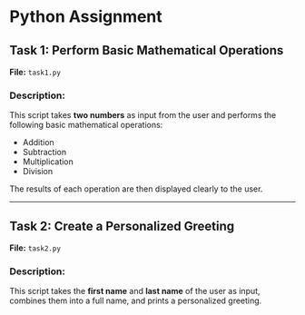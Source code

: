 # Python Assignment

## Task 1: Perform Basic Mathematical Operations

**File:** `task1.py`

### Description:
This script takes **two numbers** as input from the user and performs the following basic mathematical operations:
- Addition
- Subtraction
- Multiplication
- Division

The results of each operation are then displayed clearly to the user.

---

## Task 2: Create a Personalized Greeting

**File:** `task2.py`

### Description:
This script takes the **first name** and **last name** of the user as input, combines them into a full name, and prints a personalized greeting.
